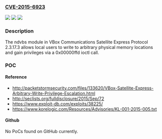 ### [CVE-2015-6923](https://cve.mitre.org/cgi-bin/cvename.cgi?name=CVE-2015-6923)
![](https://img.shields.io/static/v1?label=Product&message=n%2Fa&color=blue)
![](https://img.shields.io/static/v1?label=Version&message=n%2Fa&color=blue)
![](https://img.shields.io/static/v1?label=Vulnerability&message=n%2Fa&color=brighgreen)

### Description

The ndvbs module in VBox Communications Satellite Express Protocol 2.3.17.3 allows local users to write to arbitrary physical memory locations and gain privileges via a 0x00000ffd ioctl call.

### POC

#### Reference
- http://packetstormsecurity.com/files/133620/VBox-Satellite-Express-Arbitrary-Write-Privilege-Escalation.html
- http://seclists.org/fulldisclosure/2015/Sep/72
- https://www.exploit-db.com/exploits/38225/
- https://www.korelogic.com/Resources/Advisories/KL-001-2015-005.txt

#### Github
No PoCs found on GitHub currently.

